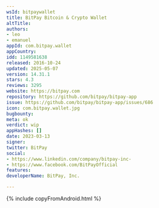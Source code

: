```yaml
---
wsId: bitpaywallet
title: BitPay Bitcoin & Crypto Wallet
altTitle: 
authors:
- leo
- emanuel
appId: com.bitpay.wallet
appCountry: 
idd: 1149581638
released: 2016-10-24
updated: 2025-05-07
version: 14.31.1
stars: 4.3
reviews: 3295
website: https://bitpay.com
repository: https://github.com/bitpay/bitpay-app
issue: https://github.com/bitpay/bitpay-app/issues/686
icon: com.bitpay.wallet.jpg
bugbounty: 
meta: ok
verdict: wip
appHashes: []
date: 2023-03-13
signer: 
twitter: BitPay
social:
- https://www.linkedin.com/company/bitpay-inc-
- https://www.facebook.com/BitPayOfficial
features: 
developerName: BitPay, Inc.

---
```


{% include copyFromAndroid.html %}
